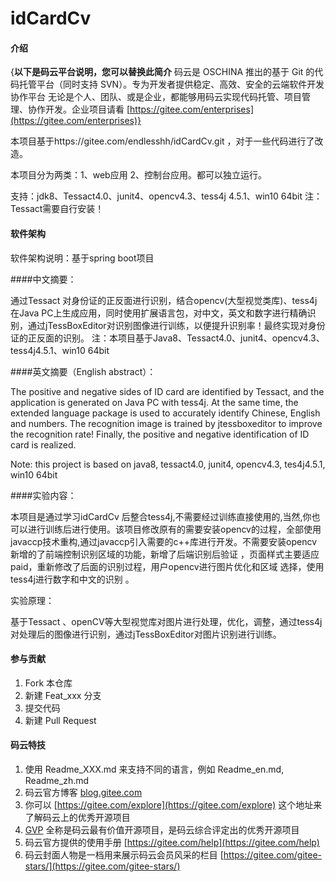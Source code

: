 # idCardCv

#### 介绍
{**以下是码云平台说明，您可以替换此简介**
码云是 OSCHINA 推出的基于 Git 的代码托管平台（同时支持 SVN）。专为开发者提供稳定、高效、安全的云端软件开发协作平台
无论是个人、团队、或是企业，都能够用码云实现代码托管、项目管理、协作开发。企业项目请看 [https://gitee.com/enterprises](https://gitee.com/enterprises)}

本项目基于https://gitee.com/endlesshh/idCardCv.git ，对于一些代码进行了改造。

本项目分为两类：1、web应用 2、控制台应用。都可以独立运行。


支持：jdk8、Tessact4.0、junit4、opencv4.3、tess4j 4.5.1、win10 64bit   注：Tessact需要自行安装！

#### 软件架构
软件架构说明：基于spring boot项目

####中文摘要：

通过Tessact 对身份证的正反面进行识别，结合opencv(大型视觉类库)、tess4j在Java PC上生成应用，同时使用扩展语言包，对中文，英文和数字进行精确识别，通过jTessBoxEditor对识别图像进行训练，以便提升识别率！最终实现对身份证的正反面的识别。
注：本项目基于Java8、Tessact4.0、junit4、opencv4.3、tess4j4.5.1、win10 64bit

####英文摘要（English abstract）：

The positive and negative sides of ID card are identified by Tessact, and the application is generated on Java PC with tess4j. At the same time, the extended language package is used to accurately identify Chinese, English and numbers. The recognition image is trained by jtessboxeditor to improve the recognition rate! Finally, the positive and negative identification of ID card is realized.

Note: this project is based on java8, tessact4.0, junit4, opencv4.3, tes4j4.5.1, win10 64bit



####实验内容：

本项目是通过学习idCardCv 后整合tess4j,不需要经过训练直接使用的,当然,你也可以进行训练后进行使用。该项目修改原有的需要安装opencv的过程，全部使用javaccp技术重构,通过javaccp引入需要的c++库进行开发。不需要安装opencv 新增的了前端控制识别区域的功能，新增了后端识别后验证 ，页面样式主要适应paid，重新修改了后面的识别过程，用户opencv进行图片优化和区域 选择，使用tess4j进行数字和中文的识别 。

实验原理：


基于Tessact 、openCV等大型视觉库对图片进行处理，优化，调整，通过tess4j 对处理后的图像进行识别，通过jTessBoxEditor对图片识别进行训练。


#### 参与贡献

1.  Fork 本仓库
2.  新建 Feat_xxx 分支
3.  提交代码
4.  新建 Pull Request


#### 码云特技

1.  使用 Readme\_XXX.md 来支持不同的语言，例如 Readme\_en.md, Readme\_zh.md
2.  码云官方博客 [blog.gitee.com](https://blog.gitee.com)
3.  你可以 [https://gitee.com/explore](https://gitee.com/explore) 这个地址来了解码云上的优秀开源项目
4.  [GVP](https://gitee.com/gvp) 全称是码云最有价值开源项目，是码云综合评定出的优秀开源项目
5.  码云官方提供的使用手册 [https://gitee.com/help](https://gitee.com/help)
6.  码云封面人物是一档用来展示码云会员风采的栏目 [https://gitee.com/gitee-stars/](https://gitee.com/gitee-stars/)
